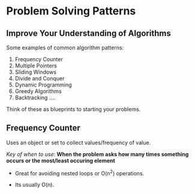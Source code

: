 # Problem Solving Patterns

## Improve Your Understanding of Algorithms

Some examples of common algorithm patterns:

1. Frequency Counter
2. Multiple Pointers
3. Sliding Windows
4. Divide and Conquer
5. Dynamic Programming
6. Greedy Algorithms
7. Backtracking
   ....

Think of these as blueprints to starting your problems.

## Frequency Counter

Uses an object or set to collect values/frequency of value.

_Key of when to use_: **When the problem asks how many times something occurs or the most/least occuring element**

- Great for avoiding nested loops or O(n<sup>2</sup>) operations.

- Its usually O(n).
